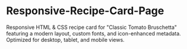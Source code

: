 # Responsive-Recipe-Card-Page
Responsive HTML &amp; CSS recipe card for "Classic Tomato Bruschetta" featuring a modern layout, custom fonts, and icon-enhanced metadata. Optimized for desktop, tablet, and mobile views.

